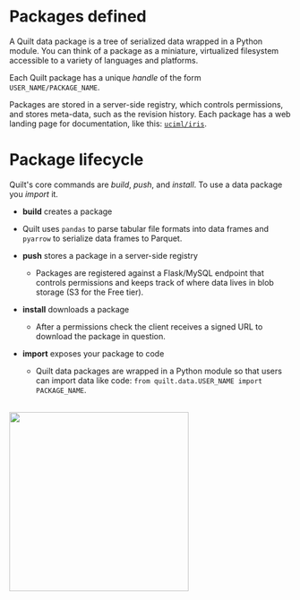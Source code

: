 # Packages defined

A Quilt data package is a tree of serialized data wrapped in a Python module. You can think of a package as a miniature, virtualized filesystem accessible to a variety of languages and platforms.

Each Quilt package has a unique _handle_ of the form `USER_NAME/PACKAGE_NAME`.

Packages are stored in a server-side registry, which controls permissions, and stores meta-data, such as the revision history. Each package has a web landing page for documentation, like this: [`uciml/iris`](https://quiltdata.com/package/uciml/iris).

# Package lifecycle

Quilt's core commands are _build_, _push_, and _install_. To use a data package you _import_ it.

* **build** creates a package
 * Quilt uses `pandas` to parse tabular file formats into data frames and `pyarrow` to serialize data frames to Parquet.

* **push** stores a package in a server-side registry
  * Packages are registered against a Flask/MySQL endpoint that controls permissions and keeps track of where data lives in blob storage (S3 for the Free tier).
* **install** downloads a package
  * After a permissions check the client receives a signed URL to download the package in question.

* **import** exposes your package to code
  * Quilt data packages are wrapped in a Python module so that users can import data like code: `from quilt.data.USER_NAME import PACKAGE_NAME`.

<br />
<img width="320" src="https://github.com/quiltdata/resources/blob/955656180ef6398a2729c7ebc28e5dc708f26bd3/img/big-picture.png?raw=true" />
  








